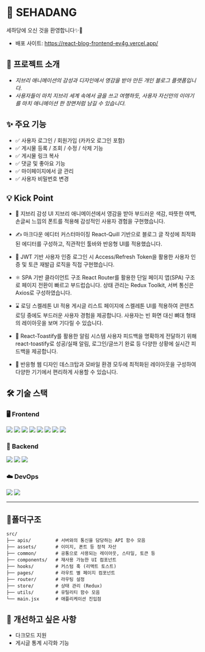 # 📝 SEHADANG

세하당에 오신 것을 환영합니다✨🤗
- 배포 사이트: https://react-blog-frontend-ev4g.vercel.app/


## 📌 프로젝트 소개

- *지브리 애니메이션의 감성과 디자인에서 영감을 받아 만든 개인 블로그 플랫폼입니다.*
- *사용자들이 마치 지브리 세계 속에서 글을 쓰고 여행하듯, 사용자 자신만의 이야기를 마치 애니메이션 한 장면처럼 남길 수 있습니다.*


## ✨ 주요 기능
- ✅ 사용자 로그인 / 회원가입 (카카오 로그인 포함)
- ✅ 게시물 등록 / 조회 / 수정 / 삭제 기능
- ✅ 게시물 링크 복사
- ✅ 댓글 및 좋아요 기능
- ✅ 마이페이지에서 글 관리
- ✅ 사용자 비밀번호 변경

## 💡 Kick Point
- 🎨 지브리 감성 UI
지브리 애니메이션에서 영감을 받아 부드러운 색감, 따뜻한 여백, 손글씨 느낌의 폰트를 적용해 감성적인 사용자 경험을 구현했습니다.

- ✍️ 마크다운 에디터 커스터마이징
React-Quill 기반으로 블로그 글 작성에 최적화된 에디터를 구성하고, 직관적인 툴바와 반응형 UI를 적용했습니다.

- 🔐 JWT 기반 사용자 인증
로그인 시 Access/Refresh Token을 활용한 사용자 인증 및 토큰 재발급 로직을 직접 구현했습니다.

- ⚛️ SPA 기반 클라이언트 구조
React Router를 활용한 단일 페이지 앱(SPA) 구조로 페이지 전환이 빠르고 부드럽습니다.
상태 관리는 Redux Toolkit, 서버 통신은 Axios로 구성하였습니다.

- ⌛ 로딩 스켈레톤 UI 적용
게시글 리스트 페이지에 스켈레톤 UI를 적용하여 콘텐츠 로딩 중에도 부드러운 사용자 경험을 제공합니다.
사용자는 빈 화면 대신 뼈대 형태의 레이아웃을 보며 기다릴 수 있습니다.

- 🔔 React-Toastify를 활용한 알림 시스템
사용자 피드백을 명확하게 전달하기 위해 react-toastify로 성공/실패 알림, 로그인/글쓰기 완료 등 다양한 상황에 실시간 피드백을 제공합니다.

- 📱 반응형 웹 디자인
데스크탑과 모바일 환경 모두에 최적화된 레이아웃을 구성하여 다양한 기기에서 편리하게 사용할 수 있습니다.


## 🛠 기술 스택

### 🖥 Frontend
<p> <img src="https://img.shields.io/badge/React-20232A?style=flat&logo=react&logoColor=61DAFB" /> <img src="https://img.shields.io/badge/React_Router_Dom-CA4245?style=flat&logo=react-router&logoColor=white" /> <img src="https://img.shields.io/badge/React_Icons-ECECEC?style=flat&logo=react&logoColor=black" /> <img src="https://img.shields.io/badge/React_Quill-ffffff?style=flat&logo=quill&logoColor=black" /> <img src="https://img.shields.io/badge/React_Toastify-363636?style=flat&logo=react&logoColor=FFD580" /> <img src="https://img.shields.io/badge/Redux-764ABC?style=flat&logo=redux&logoColor=white" /> <img src="https://img.shields.io/badge/Redux_Toolkit-FFCA28?style=flat&logo=redux&logoColor=black" /> <img src="https://img.shields.io/badge/Axios-5A29E4?style=flat&logo=axios&logoColor=white" /> </p>

### 🧠 Backend
<p> <img src="https://img.shields.io/badge/Node.js-339933?style=flat&logo=nodedotjs&logoColor=white" /> <img src="https://img.shields.io/badge/Express-000000?style=flat&logo=express&logoColor=white" /> <img src="https://img.shields.io/badge/MongoDB-47A248?style=flat&logo=mongodb&logoColor=white" /> </p>

### ☁️ DevOps
<p><img src="https://img.shields.io/badge/Vercel-000000?style=flat&logo=vercel&logoColor=white" /> <img src="https://img.shields.io/badge/CloudType-3C9DD0?style=flat&logoColor=white" /></p>

---

## 📁폴더구조
```
src/
├── apis/         # 서버와의 통신을 담당하는 API 함수 모음
├── assets/       # 이미지, 폰트 등 정적 자산
├── common/       # 공통으로 사용되는 레이아웃, 스타일, 토큰 등
├── components/   # 재사용 가능한 UI 컴포넌트
├── hooks/        # 커스텀 훅 (리액트 토스트)
├── pages/        # 라우트 별 페이지 컴포넌트
├── router/       # 라우팅 설정
├── store/        # 상태 관리 (Redux)
├── utils/        # 유틸리티 함수 모음
└── main.jsx      # 애플리케이션 진입점
```

## 📌 개선하고 싶은 사항
- 다크모드 지원
- 게시글 통계 시각화 기능
